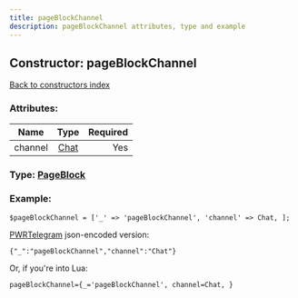 ```yaml
---
title: pageBlockChannel
description: pageBlockChannel attributes, type and example
---
```

## Constructor: pageBlockChannel  
[Back to constructors index](index.md)



### Attributes:

| Name     |    Type       | Required |
|----------|:-------------:|---------:|
|channel|[Chat](../types/Chat.md) | Yes|



### Type: [PageBlock](../types/PageBlock.md)


### Example:

```
$pageBlockChannel = ['_' => 'pageBlockChannel', 'channel' => Chat, ];
```  

[PWRTelegram](https://pwrtelegram.xyz) json-encoded version:

```
{"_":"pageBlockChannel","channel":"Chat"}
```


Or, if you're into Lua:  


```
pageBlockChannel={_='pageBlockChannel', channel=Chat, }

```


